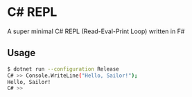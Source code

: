 # C# REPL

A super minimal C# REPL (Read-Eval-Print Loop) written in F#

## Usage

```bash
$ dotnet run --configuration Release
C# >> Console.WriteLine("Hello, Sailor!");
Hello, Sailor!
C# >> 
```

